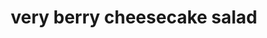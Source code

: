 ---
id: 5b3eb858962415001479f783
servings: 8
notes:
directions: 'in a large bowl
 beat together cream cheese and sugar until smooth and creamy. fold in the thawed cool whip.
add strawberries
 blueberries
 blackberries
 blueberries
 and raspberries. fold carefully into the cream cheese mixture. serve immediately.'
ingredients: '1 (8 ounce) cream cheese
 softened
½ cup sugar
8 oz cool whip
 thawed*
6 cups berries
 i used:
3 cups strawberries
 sliced
1 cup blackberries
1 cup blueberries
1 cup raspberries'
rating: 4
ease: easy

category: side dish
href: 'https: //therecipecritic.com/very-berry-cheesecake-salad/'
totalTime: 15 minutes
cookTime:
prepTime: 15 minutes
title: very berry cheesecake salad
path: /very-berry-cheesecake-salad
---